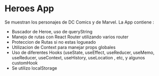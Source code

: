 # Heroes App

Se muestran los personajes de DC Comics y de Marvel. 
La App contiene :

- Buscador de Heroe, uso de queryString 
- Manejo de rutas con React Router utilizando varios router 
- Proteccion de Rutas si no estas logueado
- Utilizacion de Context para manejar props globales
- Uso de diferentes Hooks (useState, useEffect,  useReducer, useMemo, useReducer, useContext, useHistory,       useLocation , etc, y algunos customHook
- Se utilizo localStorage


